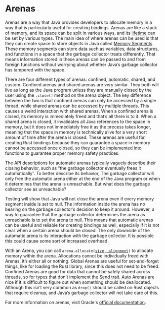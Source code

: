 # Arenas
Arenas are a way that Java provides developers to allocate memory in a way
that is particularly useful for creating bindings. Arenas are like a
stack of memory, and its space can be split in various ways, and its [lifetime](lifetimes.md)
can be set by various types. The main idea of where arenas can be used is
that they can create space to store objects in Java called [Memory Segments](memory_segment.md). These memory segments can store data such as
variables, data structures, and functions in a space that the garbage
collector treats differently. That means information stored in
these arenas can be passed to and from foreign functions without worrying about 
whether Java’s garbage collector has tampered with the space.

There are four different types of arenas: confined, automatic, shared, 
and custom. Confined arenas and shared arenas are very similar. They both will live as
long as the Java program unless they are manually closed by the user using
the `.close()` method on the arena object. The key difference between the
two is that confined arenas can only be accessed by a single thread, while
shared arenas can be accessed by multiple threads. This causes a weird
interaction with shared arenas. When a confined arena is closed, its memory
is immediately freed and that’s all there is to it. When a shared arena is
closed, it invalidates all Java references to the space in memory, but it does
not immediately free it as the process takes longer, meaning that the space
in memory is technically alive for a very short amount of time after the
arena is closed. These arenas are useful for creating Rust bindings because they can 
guarantee a space in memory cannot be accessed once closed, so they can be 
implemented into functions to guarantee proper memory safety practices.

The API descriptions for automatic arenas typically vaguely describe their closing 
behavior, such as “the garbage collector eventually frees it automatically”. 
To better describe its behavior, The garbage collector will only free the automatic
arena either at the end of the Java program or when it determines that the
arena is unreachable. But what does the garbage collector see as unreachable?

Testing will show that Java will not close the arena even if every
memory segment inside is set to null. The information inside the arena
has no bearing on the garbage collector’s decision to keep it around. However, a way 
to guarantee that the garbage collector determines the arena as unreachable is to set 
the arena to null. This means that automatic arenas can be useful and reliable for 
creating bindings as well, especially if it is not clear when a certain arena should 
be closed. The only downside of the automatic arena is its interaction with the
garbage collector. It is possible this could cause some sort of increased overhead.

With an Arena, you can call `arena.allocate(`[`size, alignment`](size_and_alignment.md)`)` to allocate
memory within the arena. Allocations cannot be individually freed with
Arenas, it’s either all or nothing. Global Arenas
are useful for set-and-forget things, like for loading the Rust library, since this
does not need to be freed. Confined Arenas are good for data that cannot be
safely shared across threads, so for types that don’t implement the 
[Send trait](send_and_sync.md). Auto Arenas are nice if it is difficult to figure out
when something should be deallocated. Although this isn’t very common as `drop()` 
should be called on Rust objects that require cleanup, and Java’s
garbage collector will not take care of this.

For more information on arenas, visit Oracle's [official documentation](https://docs.oracle.com/en/java/javase/22/docs/api/java.base/java/lang/foreign/Arena.html).
